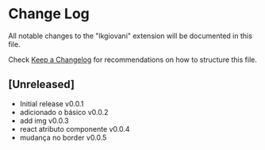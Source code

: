 # Change Log

All notable changes to the "lkgiovani" extension will be documented in this file.

Check [Keep a Changelog](http://keepachangelog.com/) for recommendations on how to structure this file.

## [Unreleased]

- Initial release v0.0.1
- adicionado o básico v0.0.2
- add img v0.0.3
- react atributo componente v0.0.4
- mudança no border v0.0.5
